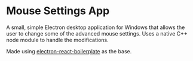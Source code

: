 # Mouse Settings App
A small, simple Electron desktop application for Windows that allows the user to change some of the advanced mouse settings. Uses a native C++ node module to handle the modifications.

Made using [electron-react-boilerplate](https://github.com/chentsulin/electron-react-boilerplate) as the base.